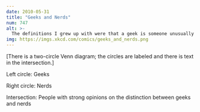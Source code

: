 ```yaml
---
date: 2010-05-31
title: "Geeks and Nerds"
num: 747
alt: >-
  The definitions I grew up with were that a geek is someone unusually into something (so you could have computer geeks, baseball geeks, theater geeks, etc) and nerds are (often awkward) science, math, or computer geeks. But definitions vary.
img: https://imgs.xkcd.com/comics/geeks_and_nerds.png
---
```

[There is a two-circle Venn diagram; the circles are labeled and there is text in the intersection.]

Left circle: Geeks

Right circle: Nerds

Intersection: People with strong opinions on the distinction between geeks and nerds